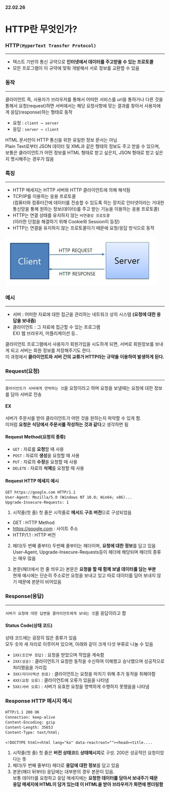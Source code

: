 __22.02.26__

# HTTP란 무엇인가?

### HTTP`(HyperText Transfer Protocol)`
___
- 텍스트 기반의 통신 규약으로 **인터넷에서 데이터를 주고받을 수 있는 프로토콜**
- 모든 프로그램이 이 규약에 맞춰 개발해서 서로 정보를 교환할 수 있음

### 동작
___
클라이언트 즉, 사용자가 브라우저를 통해서 어떠한 서비스를 url을 통하거나 다른 것을 통해서 요청(request)하면 서버에서는 해당 요청사항에 맞는 결과를 찾아서 사용자에게 응답(response)하는 형태로 동작
- 요청 : `client → server`
- 응답 : `server → client`

HTML 문서만이 HTTP 통신을 위한 유일한 정보 문서는 아님  
Plain Text로부터 JSON 데이터 및 XML과 같은 형태의 정보도 주고 받을 수 있으며, 보통은 클라이언트가 어떤 정보를 HTML 형태로 받고 싶은지, JSON 형태로 받고 싶은지 명시해주는 경우가 많음

### 특징
___
- HTTP 메세지는 HTTP 서버와 HTTP 클라이언트에 의해 해석됨
- TCP/IP를 이용하는 응용 프로토콜  
  (컴퓨터와 컴퓨터간에 데이터를 전송할 수 있도록 하는 장치로 인터넷이라는 거대한 통신망을 통해 원하는 정보(데이터)를 주고 받는 기능을 이용하는 응용 프로토콜)
- HTTP는 연결 상태를 유지하지 않는 `비연결성 프로토콜`  
  (이러한 단점을 해결하기 위해 Cookie와 Session이 등장)
- HTTP는 연결을 유지하지 않는 프로토콜이기 때문에 요청/응답 방식으로 동작

![img_6.png](img_6.png)

### 예시
___
- 서버 : 어떠한 자료에 대한 접근을 관리하는 네트워크 상의 시스템 **(요청에 대한 응답을 보내줌)**
- 클라이언트 : 그 자료에 접근할 수 있는 프로그램  
  EX) 웹 브라우저, 어플리케이션 등..

클라이언트 프로그램에서 사용자가 회원가입을 시도하게 되면, 서버로 회원정보를 보내게 되고 서버는 회원 정보를 저장해주기도 한다.  
이 과정에서 **클라이언트와 서버 간의 교류가 HTTP라는 규약을 이용하여 발생하게 된다.**

### Request(요청)
___
`클라이언트가 서버에게 연락하는 것`을 요청이라고 하며 요청을 보낼때는 요청에 대한 정보를 담아 서버로 전송

#### EX
서버가 주문서를 받아 클라이언트가 어떤 것을 원하는지 파악할 수 있게 함.  
이처럼 **요청은 식당에서 주문서를 작성하는 것과 같다**고 생각하면 됨

#### Request Method(요청의 종류)
- `GET` : 자료를 **요청**할 때 사용
- `POST` : 자료의 **생성**을 요청할 때 사용
- `PUT` : 자료의 **수정**을 요청할 때 사용
- `DELETE` : 자료의 **삭제**를 요청할 때 사용

#### Request HTTP 메세지 예시
```
GET https://google.com HTTP/1.1  
User-Agent: Mozilla/5.0 (Windows NT 10.0; Win64; x86)...
Upgrade-Insecure-Requests: 1
```
1. 시작줄(첫 줄)
첫 줄은 시작줄로 **메서드 구조 버전**으로 구성되었음
- GET : HTTP Method
- https://google.com : 사이트 주소
- HTTP/1.1 : HTTP 버전

2. 헤더(두 번째 줄부터)
두번째 줄부터는 헤더이며, **요청에 대한 정보**를 담고 있음  
User-Agent, Upgrade-Insecure-Requests등이 헤더에 해당되며 헤더의 종류는 매우 많음

3. 본문(헤더에서 한 줄 띄우고)
본문은 **요청을 할 때 함께 보낼 데이터를 담는 부분**  
현재 예시에는 단순히 주소로만 요청을 보내고 있고 따로 데이터를 담아 보내지 않기 때문에 본문이 비어있음


### Response(응답)
___
`서버가 요청에 대한 답변을 클라이언트에게 보내는 것`을 응답이라고 함

#### Status Code(상태 코드)
상태 코드에는 굉장히 많은 종류가 있음  
모두 숫자 세 자리로 이루어져 있으며, 아래와 같이 크게 다섯 부류로 나눌 수 있음
- `1XX(조건부 응답)` : 요청을 받았으며 작업을 계속함
- `2XX(성공)` : 클라이언트가 요청한 동작을 수신하여 이해했고 승낙했으며 성공적으로 처리했음을 가리킴
- `3XX(리다이렉션 완료)` : 클라이언트는 요청을 마치기 위해 추가 동작을 취해야함
- `4XX(요청 오류)` : 클라이언트에 오류가 있음을 나타냄
- `5XX(서버 오류)` : 서버가 유효한 요청을 명백하게 수행하지 못했음을 나타냄

### Response HTTP 메시지 예시
```
HTTP/1.1 200 OK
Connection: keep-alive
Content-Encoding: gzip
Content-Length: 35653
Content-Type: text/html;

<!DOCTYPE html><html lang="ko" data-reactroot=""><head><title....
```

1. 시작줄(첫 줄)
첫 줄은 **버전 상태코드 상태메시지**로 구성. 200은 성공적인 요청이었다는 뜻
2. 헤더(두 번째 줄부터)
헤더로 **응답에 대한 정보**를 담고 있음
3. 본문(헤더 뒤부터)
응답에는 대부분의 경우 본문이 있음.  
보통 데이터를 요청하고 응답 메세지에는 **요청한 데이터를 담아서 보내주기 때문**  
**응답 메세지에 HTML이 담겨 있는데 이 HTML을 받아 브라우저가 화면에 렌더링함**
  
